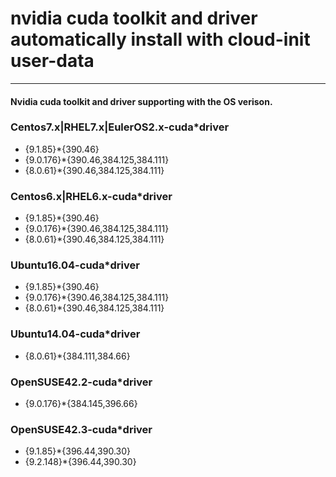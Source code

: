 # nvidia cuda toolkit and driver automatically install with cloud-init user-data #
----------------------------------------------------------------

#### Nvidia cuda toolkit and driver supporting with the OS verison.

### Centos7.x|RHEL7.x|EulerOS2.x-cuda*driver
  - {9.1.85}*{390.46}
  - {9.0.176}*{390.46,384.125,384.111}
  - {8.0.61}*{390.46,384.125,384.111}

### Centos6.x|RHEL6.x-cuda*driver
  - {9.1.85}*{390.46}
  - {9.0.176}*{390.46,384.125,384.111}
  - {8.0.61}*{390.46,384.125,384.111}

### Ubuntu16.04-cuda*driver
  - {9.1.85}*{390.46}
  - {9.0.176}*{390.46,384.125,384.111}
  - {8.0.61}*{390.46,384.125,384.111}

### Ubuntu14.04-cuda*driver
  - {8.0.61}*{384.111,384.66}

### OpenSUSE42.2-cuda*driver
  - {9.0.176}*{384.145,396.66}

### OpenSUSE42.3-cuda*driver
  - {9.1.85}*{396.44,390.30}
  - {9.2.148}*{396.44,390.30}
